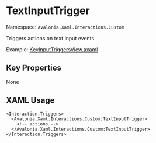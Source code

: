 # TextInputTrigger

Namespace: `Avalonia.Xaml.Interactions.Custom`

Triggers actions on text input events.

Example: [KeyInputTriggersView.axaml](samples/BehaviorsTestApplication/Views/Pages/KeyInputTriggersView.axaml)

## Key Properties
None

## XAML Usage
```xaml
<Interaction.Triggers>
  <Avalonia.Xaml.Interactions.Custom:TextInputTrigger>
    <!-- actions -->
  </Avalonia.Xaml.Interactions.Custom:TextInputTrigger>
</Interaction.Triggers>
```
